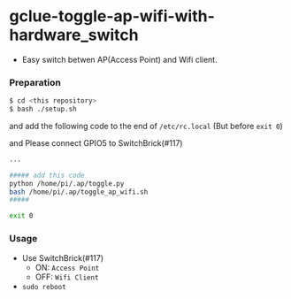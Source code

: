 # gclue-toggle-ap-wifi-with-hardware_switch

- Easy switch betwen AP(Access Point) and Wifi client.

### Preparation
``` bash
$ cd <this repository>
$ bash ./setup.sh
```

and add the following code to the end of `/etc/rc.local` (But before `exit 0`)

and Please connect GPIO5 to SwitchBrick(#117)

``` bash
...

##### add this code
python /home/pi/.ap/toggle.py
bash /home/pi/.ap/toggle_ap_wifi.sh
#####

exit 0
```

### Usage
- Use SwitchBrick(#117)
  - ON:  `Access Point`
  - OFF: `Wifi Client`
- `sudo reboot`


